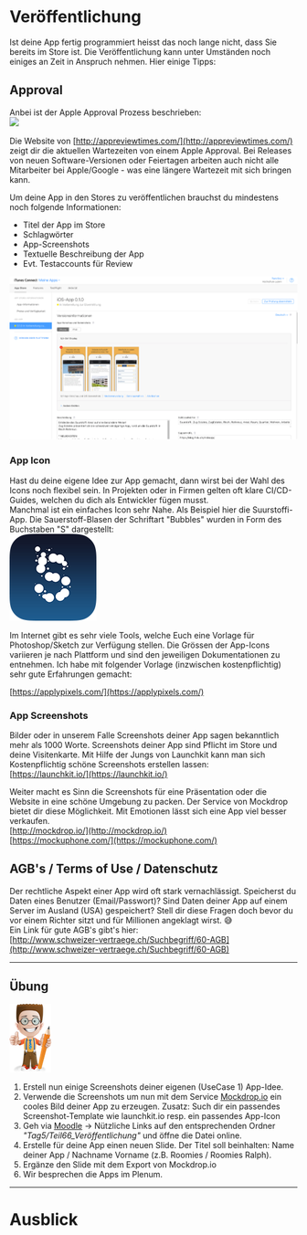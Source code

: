 # Veröffentlichung

Ist deine App fertig programmiert heisst das noch lange nicht, dass Sie bereits im Store ist. Die Veröffentlichung kann unter Umständen noch einiges an Zeit in Anspruch nehmen. Hier einige Tipps:

## Approval

Anbei ist der Apple Approval Prozess beschrieben:  
![](https://developer.apple.com/library/content/documentation/IDEs/Conceptual/AppDistributionGuide/Art/1_administration_tasks_2x.png)

Die Website von [http://appreviewtimes.com/](http://appreviewtimes.com/) zeigt dir die aktuellen Wartezeiten von einem Apple Approval. Bei Releases von neuen Software-Versionen oder Feiertagen arbeiten auch nicht alle Mitarbeiter bei Apple/Google - was eine längere Wartezeit mit sich bringen kann.

Um deine App in den Stores zu veröffentlichen brauchst du mindestens noch folgende Informationen:

* Titel der App im Store
* Schlagwörter
* App-Screenshots
* Textuelle Beschreibung der App
* Evt. Testaccounts für Review

![](/_allgemein/itunes-connect.png)

### App Icon

Hast du deine eigene Idee zur App gemacht, dann wirst bei der Wahl des Icons noch flexibel  sein. In Projekten oder in Firmen gelten oft klare CI/CD-Guides, welchen du dich als Entwickler fügen musst.   
Manchmal ist ein einfaches Icon sehr Nahe. Als Beispiel hier die Suurstoffi-App. Die Sauerstoff-Blasen der Schriftart "Bubbles" wurden in Form des Buchstaben "S" dargestellt:  
![](/_allgemein/Icon-76@2x.png)

Im Internet gibt es sehr viele Tools, welche Euch eine Vorlage für Photoshop/Sketch zur Verfügung stellen. Die Grössen der App-Icons variieren je nach Plattform und sind den jeweiligen Dokumentationen zu entnehmen. Ich habe mit folgender Vorlage \(inzwischen kostenpflichtig\) sehr gute Erfahrungen gemacht:

[https://applypixels.com/](https://applypixels.com/)

### App Screenshots

Bilder oder in unserem Falle Screenshots deiner App sagen bekanntlich mehr als 1000 Worte. Screenshots deiner App sind Pflicht im Store und deine Visitenkarte. Mit Hilfe der Jungs von Launchkit kann man sich Kostenpflichtig schöne Screenshots erstellen lassen:   
[https://launchkit.io/](https://launchkit.io/)

Weiter macht es Sinn die Screenshots für eine Präsentation oder die Website in eine schöne Umgebung zu packen. Der Service von Mockdrop bietet dir diese Möglichkeit. Mit Emotionen lässt sich eine App viel besser verkaufen.   
[http://mockdrop.io/](http://mockdrop.io/)  
[https://mockuphone.com/](https://mockuphone.com/)

## AGB's / Terms of Use / Datenschutz

Der rechtliche Aspekt einer App wird oft stark vernachlässigt. Speicherst du Daten eines Benutzer \(Email/Passwort\)? Sind Daten deiner App auf einem Server im Ausland \(USA\) gespeichert? Stell dir diese Fragen doch bevor du vor einem Richter sitzt und für Millionen angeklagt wirst. 😅  
Ein Link für gute AGB's gibt's hier:  
[http://www.schweizer-vertraege.ch/Suchbegriff/60-AGB](http://www.schweizer-vertraege.ch/Suchbegriff/60-AGB)

---

## Übung

![](/_allgemein/ralph_uebung.png)

1. Erstell nun einige Screenshots deiner eigenen \(UseCase 1\) App-Idee. 
2. Verwende die Screenshots um nun mit dem Service [Mockdrop.io](http://mockdrop.io/) ein cooles Bild deiner App zu erzeugen. Zusatz: Such dir ein passendes Screenshot-Template wie launchkit.io resp. ein passendes App-Icon 
3. Geh via [Moodle](https://www.gitbook.com/book/motzne/ict-bz-modul-335/edit#)  -&gt;  Nützliche Links auf den entsprechenden Ordner _"Tag5/Teil66\_Veröffentlichung"_
   und öffne die Datei online.
4. Erstelle für deine App einen neuen Slide. Der Titel soll beinhalten: Name deiner App / Nachname Vorname \(z.B. Roomies / Roomies Ralph\).
5. Ergänze den Slide mit dem Export von Mockdrop.io 
6. Wir besprechen die Apps im Plenum.

---

# Ausblick



